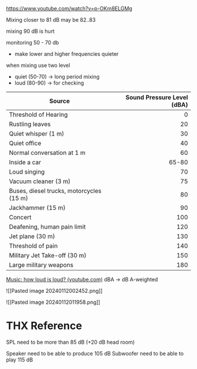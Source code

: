 https://www.youtube.com/watch?v=p-OKm8ELGMg

Mixing closer to 81 dB may be 82..83

mixing 90 dB is hurt


monitoring 50 - 70 db
- make lower and higher frequencies quieter

when mixing use two level
- quiet (50-70) -> long period mixing
- loud (80-90) -> for checking

|**Source**|**Sound Pressure Level (dBA)** |
|---|---:|
|Threshold of Hearing|0|
|Rustling leaves|20|
|Quiet whisper (1 m)|30|
|Quiet office|40|
|Normal conversation at 1 m|60|
|Inside a car|65-80|
|Loud singing|70|
|Vacuum cleaner (3 m)|75|
|Buses, diesel trucks, motorcycles (15 m)|80|
|Jackhammer (15 m)|90|
|Concert |100|
|Deafening, human pain limit|120|
|Jet plane (30 m)|130|
|Threshold of pain|140|
|Military Jet Take-off (30 m)|150|
|Large military weapons|180|



[Music: how loud is loud? (youtube.com)](https://www.youtube.com/watch?v=zTEQmmG6TzE)
dBA -> dB A-weighted

![[Pasted image 20240112002452.png]]

![[Pasted image 20240112011958.png]]
# THX Reference

SPL need to be more than 85 dB (+20 dB head room)

Speaker need to be able to produce 105 dB
Subwoofer need to be able to play 115 dB

